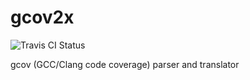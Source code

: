gcov2x
======

![Travis CI Status](https://travis-ci.org/mattiasbergbom/gcov2x.svg)

gcov (GCC/Clang code coverage) parser and translator

